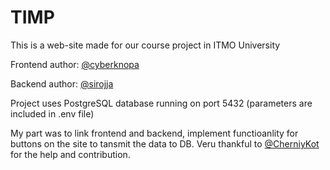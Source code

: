 # TIMP

This is a web-site made for our course project in ITMO University

Frontend author: [@cyberknopa](https://github.com/cyberknopa)

Backend author: [@sirojja](https://github.com/sirojja)

Project uses PostgreSQL database running on port 5432 (parameters are included in .env file)

My part was to link frontend and backend, implement functioanlity for buttons on the site to tansmit the data to DB. Veru thankful to [@CherniyKot](https://github.com/CherniyKot) for the help and contribution.
